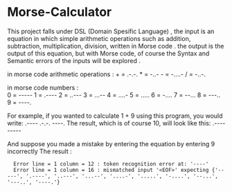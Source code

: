# Morse-Calculator

This project falls under DSL (Domain Spesific Language) ,
the input is an equation in which simple arithmetic operations such as addition, subtraction, multiplication, division, written in Morse code .
the output is the output of this equation, but with Morse code, of course the Syntax and Semantic errors of the inputs will be explored .

in morse code arithmetic operations : 
          + =  .-.-.
          * =  -..-
          - =  -....-
          / =  -..-.
          
in morse code numbers :       
          0 = -----
          1 = .----
          2 = ..---
          3 = ...--
          4 = ....-
          5 = .....
          6 = -....
          7 = --...
          8 = ---..
          9 = ----.
 
For example, if you wanted to calculate 1 + 9 using this program, you would write:
      .---- .-.-. ----.
The result, which is of course 10, will look like this:
      .---------

And suppose you made a mistake by entering the equation by entering 9 incorrectly The result :

      Error line = 1 column = 12 : token recognition error at: '----'
      Error line = 1 column = 16 : mismatched input '<EOF>' expecting {'-----', '.----', '..---', '...--', '....-', '.....', '-....', '--...', '---..', '----.'}
